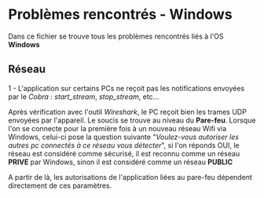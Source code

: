 # Problèmes rencontrés - Windows

Dans ce fichier se trouve tous les problèmes rencontrés liés à l'OS **Windows**

## Réseau

1 - L'application sur certains PCs ne reçoit pas les notifications envoyées par le _Cobra_ : _start_stream_, _stop_stream_, etc...

Après vérification avec l'outil _Wireshark_, le PC reçoit bien les trames UDP envoyées par l'appareil. Le soucis se trouve au niveau du **Pare-feu**. Lorsque l'on se connecte pour la première fois à un nouveau réseau Wifi via Windows, celui-ci pose la question suivante "_Voulez-vous autoriser les autres pc connectés à ce réseau vous détecter_", si l'on réponds OUI, le réseau est considéré comme sécurisé, il est reconnu comme un réseau **PRIVE** par Windows, sinon il est considéré comme un réseau **PUBLIC**

A partir de là, les autorisations de l'application liées au pare-feu dépendent directement de ces paramètres.